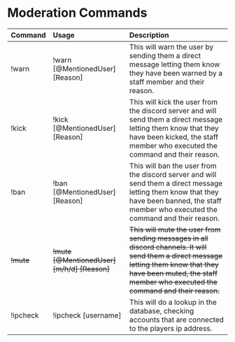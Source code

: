 # Moderation Commands

| Command | Usage | Description |
| :--- | :--- | :--- |
| !warn | !warn \[@MentionedUser\] \[Reason\] | This will warn the user by sending them a direct message letting them know they have been warned by a staff member and their reason. |
| !kick | !kick \[@MentionedUser\] \[Reason\] | This will kick the user from the discord server and will send them a direct message letting them know that they have been kicked, the staff member who executed the command and their reason. |
| !ban | !ban \[@MentionedUser\] \[Reason\] | This will ban the user from the discord server and will send them a direct message letting them know that they have been banned, the staff member who executed the command and their reason. |
| ~~!mute~~ | ~~!mute \[@MentionedUser\] \[m/h/d\] \[Reason\]~~ | ~~This will mute the user from sending messages in all discord channels. It will send them a direct message letting them know that they have been muted, the staff member who executed the command and their reason.~~ |
| !ipcheck | !ipcheck \[username\] | This will do a lookup in the database, checking accounts that are connected to the players ip address. |




